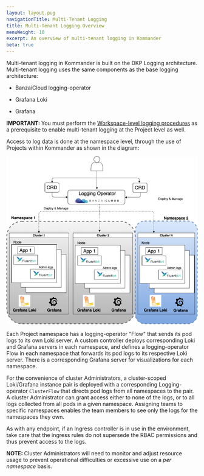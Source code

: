 ```yaml
---
layout: layout.pug
navigationTitle: Multi-Tenant Logging
title: Multi-Tenant Logging Overview
menuWeight: 10
excerpt: An overview of multi-tenant logging in Kommander
beta: true
---
```


<!-- markdownlint-disable MD030 -->

Multi-tenant logging in Kommander is built on the DKP Logging architecture. Multi-tenant logging uses the same components as the base logging architecture:

-  BanzaiCloud logging-operator

-  Grafana Loki

-  Grafana

<p class="message--important"><strong>IMPORTANT: </strong>You must perform the <a href="../enable-logging">Workspace-level logging procedures</a> as a prerequisite to enable multi-tenant logging at the Project level as well.</p>

Access to log data is done at the namespace level, through the use of Projects within Kommander as shown in the diagram:

![DKP Multi-tenant Logging Architecture](../../img/dkp2.0-mt-logging-arch.png)

Each Project namespace has a logging-operator "Flow" that sends its pod logs to its own Loki server. A custom controller deploys corresponding Loki and Grafana servers in each namespace, and defines a logging-operator Flow in each namespace that forwards its pod logs to its respective Loki server. There is a corresponding Grafana server for visualizations for each namespace.

For the convenience of cluster Administrators, a cluster-scoped Loki/Grafana instance pair is deployed with a corresponding Logging-operator `ClusterFlow` that directs pod logs from all namespaces to the pair. A cluster Administrator can grant access either to none of the logs, or to all logs collected from all pods in a given namespace. Assigning teams to specific namespaces enables the team members to see only the logs for the namespaces they own.

As with any endpoint, if an Ingress controller is in use in the environment, take care that the ingress rules do not supersede the RBAC permissions and thus prevent access to the logs.

<p class="message--note"><strong>NOTE: </strong>Cluster Administrators will need to monitor and adjust resource usage to prevent operational difficulties or excessive use on a <i>per namespace</i> basis.</p>

